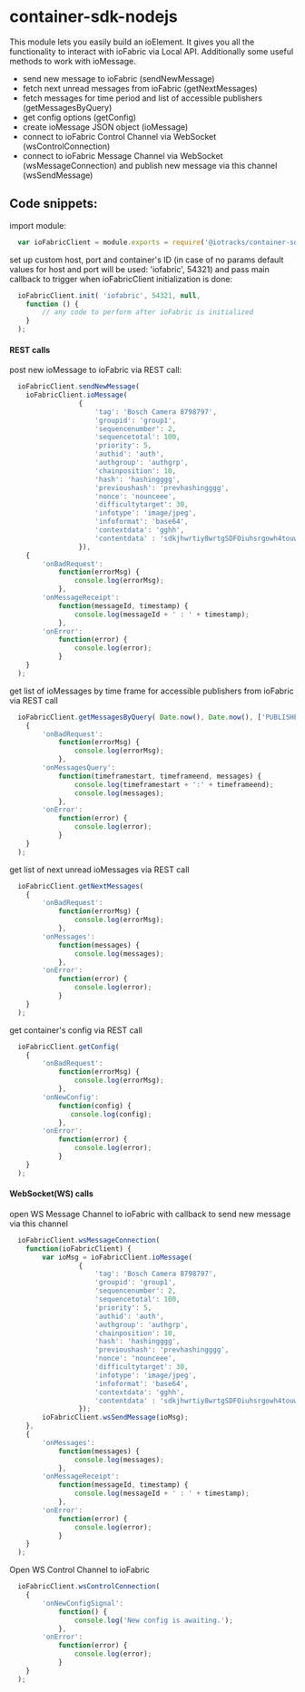 # container-sdk-nodejs

This module lets you easily build an ioElement. It gives you all the functionality to interact with ioFabric via Local API. Additionally some useful methods to work with ioMessage.

 - send new message to ioFabric (sendNewMessage)
 - fetch next unread messages from ioFabric (getNextMessages)
 - fetch messages for time period and list of accessible publishers (getMessagesByQuery)
 - get config options (getConfig)
 - create ioMessage JSON object (ioMessage)
 - connect to ioFabric Control Channel via WebSocket (wsControlConnection)
 - connect to ioFabric Message Channel via WebSocket (wsMessageConnection) and publish new message via this channel (wsSendMessage)

## Code snippets: 

import module:
```javascript
  var ioFabricClient = module.exports = require('@iotracks/container-sdk-nodejs');
```

set up custom host, port and container's ID (in case of no params default values for host and port will be used: 'iofabric', 54321)
and pass main callback to trigger when ioFabricClient initialization is done:
```javascript
  ioFabricClient.init( 'iofabric', 54321, null,
    function () {
        // any code to perform after ioFabric is initialized
    }
  );
```

#### REST calls
post new ioMessage to ioFabric via REST call:
```javascript
  ioFabricClient.sendNewMessage(
    ioFabricClient.ioMessage(
                 {
                     'tag': 'Bosch Camera 8798797',
                     'groupid': 'group1',
                     'sequencenumber': 2,
                     'sequencetotal': 100,
                     'priority': 5,
                     'authid': 'auth',
                     'authgroup': 'authgrp',
                     'chainposition': 10,
                     'hash': 'hashingggg',
                     'previoushash': 'prevhashingggg',
                     'nonce': 'nounceee',
                     'difficultytarget': 30,
                     'infotype': 'image/jpeg',
                     'infoformat': 'base64',
                     'contextdata': 'gghh',
                     'contentdata' : 'sdkjhwrtiy8wrtgSDFOiuhsrgowh4touwsdhsDFDSKJhsdkljasjklweklfjwhefiauhw98p328'
                 }),
    {
        'onBadRequest':
            function(errorMsg) {
                console.log(errorMsg);
            },
        'onMessageReceipt':
            function(messageId, timestamp) {
                console.log(messageId + ' : ' + timestamp);
            },
        'onError':
            function(error) {
                console.log(error);
            }
    }
  );
```

get list of ioMessages by time frame for accessible publishers from ioFabric via REST call
```javascript
  ioFabricClient.getMessagesByQuery( Date.now(), Date.now(), ['PUBLISHER'],
    {
        'onBadRequest':
            function(errorMsg) {
                console.log(errorMsg);
            },
        'onMessagesQuery':
            function(timeframestart, timeframeend, messages) {
                console.log(timeframestart + ':' + timeframeend);
                console.log(messages);
            },
        'onError':
            function(error) {
                console.log(error);
            }
    }
  );
```

get list of next unread ioMessages via REST call
```javascript
  ioFabricClient.getNextMessages(
    {
        'onBadRequest':
            function(errorMsg) {
                console.log(errorMsg);
            },
        'onMessages':
            function(messages) {
                console.log(messages);
            },
        'onError':
            function(error) {
                console.log(error);
            }
    }
  );
```

get container's config via REST call
```javascript
  ioFabricClient.getConfig(
    {
        'onBadRequest':
            function(errorMsg) {
                console.log(errorMsg);
            },
        'onNewConfig':
            function(config) {
               console.log(config);
            },
        'onError':
            function(error) {
                console.log(error);
            }
    }
  );
```

#### WebSocket(WS) calls
open WS Message Channel to ioFabric with callback to send new message via this channel
```javascript
  ioFabricClient.wsMessageConnection(
    function(ioFabricClient) {
        var ioMsg = ioFabricClient.ioMessage(
                 {
                     'tag': 'Bosch Camera 8798797',
                     'groupid': 'group1',
                     'sequencenumber': 2,
                     'sequencetotal': 100,
                     'priority': 5,
                     'authid': 'auth',
                     'authgroup': 'authgrp',
                     'chainposition': 10,
                     'hash': 'hashingggg',
                     'previoushash': 'prevhashingggg',
                     'nonce': 'nounceee',
                     'difficultytarget': 30,
                     'infotype': 'image/jpeg',
                     'infoformat': 'base64',
                     'contextdata': 'gghh',
                     'contentdata' : 'sdkjhwrtiy8wrtgSDFOiuhsrgowh4touwsdhsDFDSKJhsdkljasjklweklfjwhefiauhw98p328'
                 });
        ioFabricClient.wsSendMessage(ioMsg);
    },
    {
        'onMessages':
            function(messages) {
                console.log(messages);
            },
        'onMessageReceipt':
            function(messageId, timestamp) {
                console.log(messageId + ' : ' + timestamp);
            },
        'onError':
            function(error) {
                console.log(error);
            }
    }
  );
```

Open WS Control Channel to ioFabric
```javascript
  ioFabricClient.wsControlConnection(
    {
        'onNewConfigSignal':
            function() {
                console.log('New config is awaiting.');
            },
        'onError':
            function(error) {
                console.log(error);
            }
    }
  );
```







